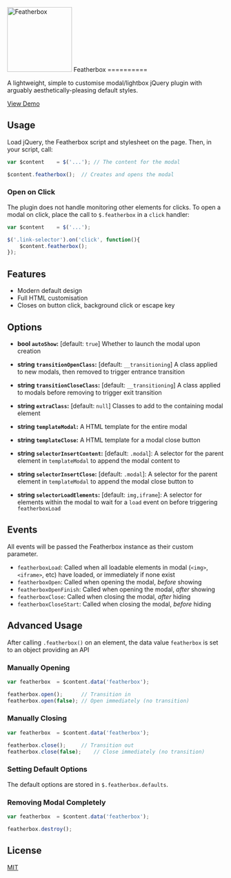 <img src="https://cdn.rawgit.com/adamaveray/featherbox/master/logo.svg" alt="Featherbox" width="150" height="150" />  
Featherbox
==========

A lightweight, simple to customise modal/lightbox jQuery plugin with arguably aesthetically-pleasing default styles.

[View Demo](https://adamaveray.github.io/featherbox/)

Usage
-----

Load jQuery, the Featherbox script and stylesheet on the page. Then, in your script, call:

```js
var $content	= $('...');	// The content for the modal

$content.featherbox();	// Creates and opens the modal
```

### Open on Click

The plugin does not handle monitoring other elements for clicks. To open a modal on click, place the call to `$.featherbox` in a `click` handler:

```js
var $content	= $('...');

$('.link-selector').on('click', function(){
	$content.featherbox();
});
```


Features
--------

- Modern default design
- Full HTML customisation
- Closes on button click, background click or escape key


Options
-------

- **bool `autoShow`:** [default: `true`] Whether to launch the modal upon creation

- **string `transitionOpenClass`:** [default: `__transitioning`] A class applied to new modals, then removed to trigger entrance transition

- **string `transitionCloseClass`:** [default: `__transitioning`] A class applied to modals before removing to trigger exit transition

- **string `extraClass`:** [default: `null`] Classes to add to the containing modal element

- **string `templateModal`:** A HTML template for the entire modal

- **string `templateClose`:** A HTML template for a modal close button

- **string `selectorInsertContent`:** [default: `.modal`]: A selector for the parent element in `templateModal` to append the modal content to

- **string `selectorInsertClose`:** [default: `.modal`]: A selector for the parent element in `templateModal` to append the modal close button to

- **string `selectorLoadElements`:** [default: `img,iframe`]: A selector for elements within the modal to wait for a `load` event on before triggering `featherboxLoad`



Events
------

All events will be passed the Featherbox instance as their custom parameter.

- `featherboxLoad`:			Called when all loadable elements in modal (`<img>`, `<iframe>`, etc) have loaded, or immediately if none exist
- `featherboxOpen`:			Called when opening the modal, _before_ showing
- `featherboxOpenFinish`:	Called when opening the modal, _after_ showing
- `featherboxClose`:			Called when closing the modal, _after_ hiding
- `featherboxCloseStart`:	Called when closing the modal, _before_ hiding


Advanced Usage
--------------

After calling `.featherbox()` on an element, the data value `featherbox` is set to an object providing an API 

### Manually Opening

```js
var featherbox	= $content.data('featherbox');

featherbox.open();		// Transition in
featherbox.open(false);	// Open immediately (no transition)
```


### Manually Closing

```js
var featherbox	= $content.data('featherbox');

featherbox.close();		// Transition out
featherbox.close(false);	// Close immediately (no transition)
```


### Setting Default Options

The default options are stored in `$.featherbox.defaults`.


### Removing Modal Completely


```js
var featherbox	= $content.data('featherbox');

featherbox.destroy();
```


License
-------

[MIT](LICENSE)
